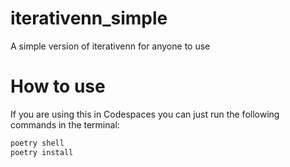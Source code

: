 # iterativenn_simple
A simple version of iterativenn for anyone to use

# How to use

If you are using this in Codespaces you can just run the following commands in the terminal:

```bash
poetry shell
poetry install
```

